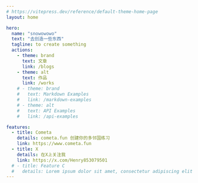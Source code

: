 ```yaml
---
# https://vitepress.dev/reference/default-theme-home-page
layout: home

hero:
  name: "snowowowo"
  text: "去创造一些东西"
  tagline: to create something
  actions:
    - theme: brand
      text: 文章
      link: /blogs
    - theme: alt
      text: 作品
      link: /works
    # - theme: brand
    #   text: Markdown Examples
    #   link: /markdown-examples
    # - theme: alt
    #   text: API Examples
    #   link: /api-examples

features:
  - title: Cometa
    details: cometa.fun 创建你的多邻国练习
    link: https://www.cometa.fun
  - title: X
    details: 在X上关注我
    link: https://x.com/Henry853079501
  # - title: Feature C
  #   details: Lorem ipsum dolor sit amet, consectetur adipiscing elit
---
```

